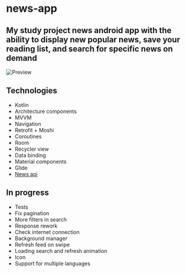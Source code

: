 # news-app

## My study project news android app with the ability to display new popular news, save your reading list, and search for specific news on demand
![Preview](https://media1.giphy.com/media/ywuN2G3BgSIL0HS9Jk/giphy.gif)
## Technologies
 * Kotlin
 * Architecture components
 * MVVM
 * Navigation
 * Retrofit + Moshi
 * Coroutines
 * Room
 * Recycler view
 * Data binding
 * Material components
 * Glide
 * [News api](https://newsapi.org)

## In progress
 * Tests
 * Fix pagination
 * More filters in search
 * Response rework
 * Check internet connection
 * Background manager
 * Refresh feed on swipe
 * Loading search and refresh animation
 * Icon
 * Support for multiple languages